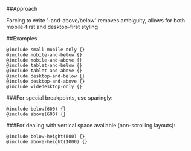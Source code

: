 ##Approach

Forcing to write '-and-above/below' removes ambiguity, allows for both mobile-first and desktop-first styling


##Examples

```
@include small-mobile-only {}
@include mobile-and-below {}
@include mobile-and-above {}
@include tablet-and-below {}
@include tablet-and-above {}
@include desktop-and-below {}
@include desktop-and-above {}
@include widedesktop-only {}
```

###For special breakpoints, use sparingly:

```
@include below(600) {}
@include above(600) {}
```

###For dealing with vertical space available (non-scrolling layouts): 

```
@include below-height(600) {}
@include above-height(1000) {}
```